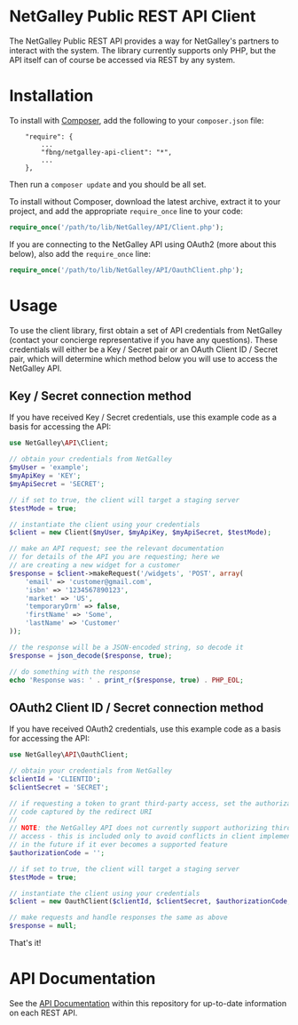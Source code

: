 NetGalley Public REST API Client
================================

The NetGalley Public REST API provides a way for NetGalley's partners to interact with the system. The library currently supports only PHP, but the API itself can of course be accessed via REST by any system.

# Installation

To install with [Composer](https://getcomposer.org/), add the following to your `composer.json` file:

```
    "require": {
        ...
        "fbng/netgalley-api-client": "*",
        ...
    },
```

Then run a `composer update` and you should be all set.

To install without Composer, download the latest archive, extract it to your project, and add the appropriate `require_once` line to your code:

```php
require_once('/path/to/lib/NetGalley/API/Client.php');
```

If you are connecting to the NetGalley API using OAuth2 (more about this below), also add the `require_once` line:

```php
require_once('/path/to/lib/NetGalley/API/OauthClient.php');
```

# Usage

To use the client library, first obtain a set of API credentials from NetGalley (contact your concierge representative if you have any questions).  These credentials will either be a Key / Secret pair or an OAuth Client ID / Secret pair, which will determine which method below you will use to access the NetGalley API.

## Key / Secret connection method

If you have received Key / Secret credentials, use this example code as a basis for accessing the API:

```php
use NetGalley\API\Client;

// obtain your credentials from NetGalley
$myUser = 'example';
$myApiKey = 'KEY';
$myApiSecret = 'SECRET';

// if set to true, the client will target a staging server
$testMode = true;

// instantiate the client using your credentials
$client = new Client($myUser, $myApiKey, $myApiSecret, $testMode);

// make an API request; see the relevant documentation
// for details of the API you are requesting; here we
// are creating a new widget for a customer
$response = $client->makeRequest('/widgets', 'POST', array(
    'email' => 'customer@gmail.com',
    'isbn' => '1234567890123',
    'market' => 'US',
    'temporaryDrm' => false,
    'firstName' => 'Some',
    'lastName' => 'Customer'
));

// the response will be a JSON-encoded string, so decode it
$response = json_decode($response, true);

// do something with the response
echo 'Response was: ' . print_r($response, true) . PHP_EOL;
```

## OAuth2 Client ID / Secret connection method

If you have received OAuth2 credentials, use this example code as a basis for accessing the API:

```php
use NetGalley\API\OauthClient;

// obtain your credentials from NetGalley
$clientId = 'CLIENTID';
$clientSecret = 'SECRET';

// if requesting a token to grant third-party access, set the authorization
// code captured by the redirect URI
//
// NOTE: the NetGalley API does not currently support authorizing third-party
// access - this is included only to avoid conflicts in client implementations
// in the future if it ever becomes a supported feature
$authorizationCode = '';

// if set to true, the client will target a staging server
$testMode = true;

// instantiate the client using your credentials
$client = new OauthClient($clientId, $clientSecret, $authorizationCode, $testMode);

// make requests and handle responses the same as above
$response = null;
```

That's it!

# API Documentation

See the [API Documentation](http://htmlpreview.github.com/?https://github.com/fbng/netgalley-api-client/blob/master/documentation/index.html) within this repository for up-to-date information on each REST API.
